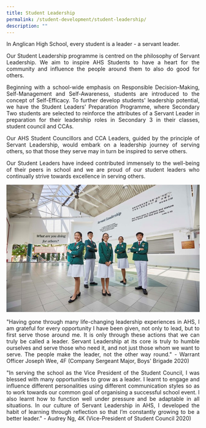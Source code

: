 ```yaml
---
title: Student Leadership
permalink: /student-development/student-leadership/
description: ""
---
```

In Anglican High School, every student is a leader - a servant leader.

<p align="justify">
Our Student Leadership programme is centred on the philosophy of Servant Leadership. We aim to inspire AHS Students to have a heart for the community and influence the people around them to also do good for others.</p>

<p align="justify">
Beginning with a school-wide emphasis on Responsible Decision-Making, Self-Management and Self-Awareness, students are introduced to the concept of Self-Efficacy. To further develop students' leadership potential, we have the Student Leaders’ Preparation Programme, where Secondary Two students are selected to reinforce the attributes of a Servant Leader in preparation for their leadership roles in Secondary 3 in their classes, student council and CCAs.</p>

<p align="justify">
Our AHS Student Councillors and CCA Leaders, guided by the principle of Servant Leadership, would embark on a leadership journey of serving others, so that those they serve may in turn be inspired to serve others.</p>

<p align="justify">
Our Student Leaders have indeed contributed immensely to the well-being of their peers in school and we are proud of our student leaders who continually strive towards excellence in serving others.</p>

![sl](/images/student_leadership.jpg)

<p align="justify">
"Having gone through many life-changing leadership experiences in AHS, I am grateful for every opportunity I have been given, not only to lead, but to first serve those around me. It is only through these actions that we can truly be called a leader. Servant Leadership at its core is truly to humble ourselves and serve those who need it, and not just those whom we want to serve. The people make the leader, not the other way round." - Warrant Officer Joseph Wee, 4F (Company Sergeant Major, Boys' Brigade 2020)</p>

<p align="justify">
"In serving the school as the Vice President of the Student Council, I was blessed with many opportunities to grow as a leader. I learnt to engage and influence different personalities using different communication styles so as to work towards our common goal of organising a successful school event. I also learnt how to function well under pressure and be adaptable in all situations. In our culture of Servant Leadership in AHS, I developed the habit of learning through reflection so that I’m constantly growing to be a better leader." - Audrey Ng, 4K (Vice-President of Student Council 2020)</p>